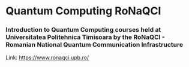 # Quantum Computing RoNaQCI

### Introduction to Quantum Computing courses held at Universitatea Politehnica Timisoara by the RoNaQCI - Romanian National Quantum Communication Infrastructure

Link: https://www.ronaqci.upb.ro/
